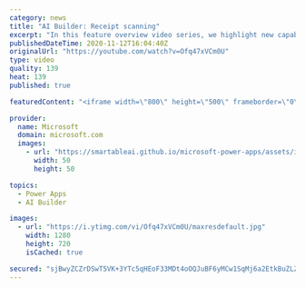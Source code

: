 ```yaml
---
category: news
title: "AI Builder: Receipt scanning"
excerpt: "In this feature overview video series, we highlight new capabilities included in the latest update to AI Builder.  Receipt scanning is a new AI Builder feature that processes receipts to identify and extract information. The AI model identifies receipt data, merchant information, total price, and taxes"
publishedDateTime: 2020-11-12T16:04:40Z
originalUrl: "https://youtube.com/watch?v=Ofq47xVCm0U"
type: video
quality: 139
heat: 139
published: true

featuredContent: "<iframe width=\"800\" height=\"500\" frameborder=\"0\" src=\"https://www.youtube.com/embed/Ofq47xVCm0U\" allow=\"accelerometer; autoplay; encrypted-media; gyroscope; picture-in-picture\" allowfullscreen></iframe>"

provider:
  name: Microsoft
  domain: microsoft.com
  images:
    - url: "https://smartableai.github.io/microsoft-power-apps/assets/images/organizations/microsoft.com-50x50.jpg"
      width: 50
      height: 50

topics:
  - Power Apps
  - AI Builder

images:
  - url: "https://i.ytimg.com/vi/Ofq47xVCm0U/maxresdefault.jpg"
    width: 1280
    height: 720
    isCached: true

secured: "sjBwyZCZrDSwT5VK+3YTc5qHEoF33MDt4oOQJuBF6yMCw1SqMj6a2EtkBuZLZBT9oKaEtOLBA3LOT3eDh+IIdWRf1r3Cd30kRqgW6Gkoh+cD+5KXYSdOnfAQn2gqfN/Fqvt5fFy4DzStFK14GZec2V5PjjmGjFWQrfawtea616IHjRaIf+iwK5APa2goOcEpc+hoYb4nUy6Rcipj8o6XvXbkeIdqgKzfAwpCc3ZH9XSMp52CoHOa8EaI92PH9g+SfvInsXoSkpnXihvFARShWVP5yTGlP5Fiysi+7lKsg+YL2zZZJaIp8z4Ovqt90H4l1tfWsyv/DiczLEq3UcxL+5383jVBj7peFITqZPiCVwNV0SOterLyn/XQsgP2+GdLXzDRlnlFGOpmzAc+SBN50xS2mBSX++ahFlqZFyRRkUo=;6g44PHN1dsbp04bLZ1Yftw=="
---
```


